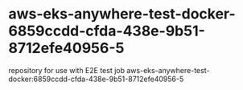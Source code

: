 # aws-eks-anywhere-test-docker-6859ccdd-cfda-438e-9b51-8712efe40956-5
repository for use with E2E test job aws-eks-anywhere-test-docker:6859ccdd-cfda-438e-9b51-8712efe40956-5
